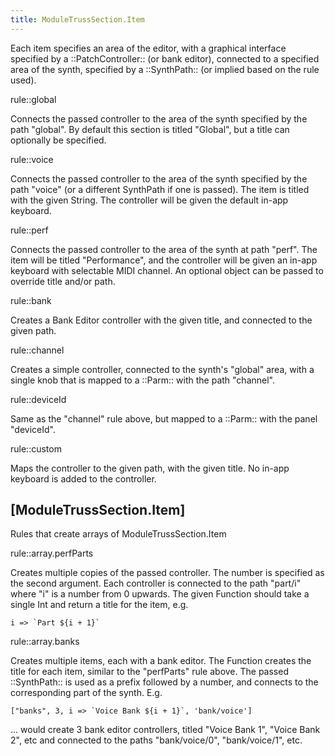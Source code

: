 ```yaml
---
title: ModuleTrussSection.Item
---
```


Each item specifies an area of the editor, with a graphical interface specified by a ::PatchController:: (or bank editor), connected to a specified area of the synth, specified by a ::SynthPath:: (or implied based on the rule used).

rule::global

Connects the passed controller to the area of the synth specified by the path "global". By default this section is titled "Global", but a title can optionally be specified.

rule::voice

Connects the passed controller to the area of the synth specified by the path "voice" (or a different SynthPath if one is passed). The item is titled with the given String. The controller will be given the default in-app keyboard.

rule::perf

Connects the passed controller to the area of the synth at path "perf". The item will be titled "Performance", and the controller will be given an in-app keyboard with selectable MIDI channel. An optional object can be passed to override title and/or path.

rule::bank

Creates a Bank Editor controller with the given title, and connected to the given path.

rule::channel

Creates a simple controller, connected to the synth's "global" area, with a single knob that is mapped to a ::Parm:: with the path "channel".

rule::deviceId

Same as the "channel" rule above, but mapped to a ::Parm:: with the panel "deviceId".

rule::custom

Maps the controller to the given path, with the given title. No in-app keyboard is added to the controller.


## [ModuleTrussSection.Item]

Rules that create arrays of ModuleTrussSection.Item

rule::array.perfParts

Creates multiple copies of the passed controller. The number is specified as the second argument. Each controller is connected to the path "part/i" where "i" is a number from 0 upwards. The given Function should take a single Int and return a title for the item, e.g.

```
i => `Part ${i + 1}`
```

rule::array.banks

Creates multiple items, each with a bank editor. The Function creates the title for each item, similar to the "perfParts" rule above. The passed ::SynthPath:: is used as a prefix followed by a number, and connects to the corresponding part of the synth. E.g.

```
["banks", 3, i => `Voice Bank ${i + 1}`, 'bank/voice']
```

... would create 3 bank editor controllers, titled "Voice Bank 1", "Voice Bank 2", etc and connected to the paths "bank/voice/0", "bank/voice/1", etc.

